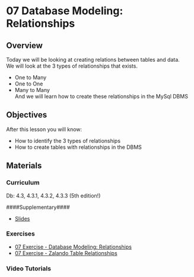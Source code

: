 07 Database Modeling: Relationships
===============

## Overview ##
Today we will be looking at creating relations between tables and data.   
We will look at the 3 types of relationships that exists.   
* One to Many
* One to One
* Many to Many   
And we will learn how to create these relationships in the MySql DBMS

## Objectives ##
After this lesson you will know:   
* How to identify the 3 types of relationships
* How to create tables with relationships in the DBMS

## Materials ##

### Curriculum ###
Db: 4.3, 4.3.1, 4.3.2, 4.3.3 (5th edition!) 

####Supplementary####
* [Slides](https://github.com/KEACS/DAT14W/raw/master/2nd_semester/07_database_modeling_realationship/07%20-%20Database%20Modeling_%20Relationships.pdf)
  
### Exercises ###
* [07 Exercise - Database Modeling: Relationships](https://docs.google.com/document/d/11X-EmX2Bgnh4SRZqWmbv3VFkzd9Za-6cdpwfIWmoAVo/pub)
* [07 Exercise - Zalando Table Relationships](https://docs.google.com/document/d/1J25X3IVNAjBx4-3j3M_MVD99KRr4eNbliJNzU6blx5c/pub)

### Video Tutorials ###
